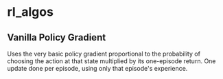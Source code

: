 # rl_algos

## Vanilla Policy Gradient
Uses the very basic policy gradient proportional to the probability of choosing the action at that state multiplied by its one-episode return. 
One update done per episode, using only that episode's experience.
